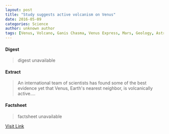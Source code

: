 ```yaml
---
layout: post
title: "Study suggests active volcanism on Venus"
date: 2016-05-09
categories: Science
author: unknown author
tags: [Venus, Volcano, Ganis Chasma, Venus Express, Mars, Geology, Astronomy, Planets of the Solar System, Planetary science, Physical sciences, Outer space]
---
```



#### Digest
>digest unavailable

#### Extract
>An international team of scientists has found some of the best evidence yet that Venus, Earth's nearest neighbor, is volcanically active....

#### Factsheet
>factsheet unavailable

[Visit Link](http://phys.org/news353843766.html)


